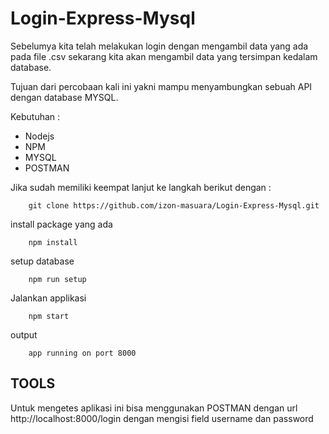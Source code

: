 # Login-Express-Mysql

Sebelumya kita telah melakukan login dengan mengambil data yang ada pada file .csv sekarang kita akan mengambil data yang tersimpan kedalam database.

Tujuan dari percobaan kali ini yakni mampu menyambungkan sebuah API dengan database MYSQL.

Kebutuhan :

+ Nodejs
+ NPM
+ MYSQL
+ POSTMAN

Jika sudah memiliki keempat lanjut ke langkah berikut dengan :

```
    git clone https://github.com/izon-masuara/Login-Express-Mysql.git
```

install package yang ada 
```
    npm install
```

setup database
```
    npm run setup
```

Jalankan applikasi
```
    npm start
```

output

```
    app running on port 8000
```

## TOOLS

Untuk mengetes aplikasi ini bisa menggunakan POSTMAN dengan url http://localhost:8000/login dengan mengisi field username dan password
